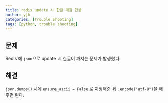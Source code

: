 ```yaml
---
title: redis update 시 한글 깨짐 현상
author: yjh
categories: [Trouble Shooting]
tags: [python, trouble shooting]
---
```


## 문제

Redis 에 `json`으로 update 시 한글이 깨지는 문제가 발생했다.

## 해결

`json.dumps()` 시에 `ensure_ascii = False` 로 지정해준 뒤 `.encode("utf-8")`을 해주면 된다.
